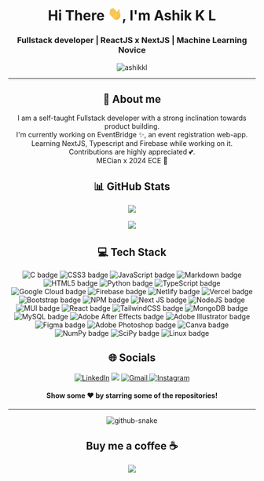 <h1 align="center"> Hi There <img src="https://github.com/ashikkl/ashikkl/blob/4fbf4fe4e7459bd6860d5afdca250bb41d1e3af3/Hi.gif" width="29px">, I'm Ashik K L</h1>
<h3 align="center">Fullstack developer | ReactJS x NextJS | Machine Learning Novice</h3>
<p align="center"> <img src="https://komarev.com/ghpvc/?username=ashikkl&color=333333&style=for-the-badge" alt="ashikkl" /> </p>

<hr>

<div align="center"> 
  <h2>🌠 About me </h2>
<p align="center">I am a self-taught Fullstack developer with a strong inclination towards product building. <br>
  I'm currently working on EventBridge ✨, an event registration web-app.<br>Learning NextJS, Typescript and Firebase while working on it.<br>
  Contributions are highly appreciated 💕. <br>
  MECian x 2024 ECE 💖</p>
</div>

<div align="center"> 
  <h2>📊 GitHub Stats</h2>
<p> <picture>
<source 
  srcset="https://github-readme-stats.vercel.app/api?username=ashikkl&show_icons=true&theme=radical"
  media="(prefers-color-scheme: dark)"
/>
<source
  srcset="https://github-readme-stats.vercel.app/api?username=ashikkl&show_icons=true"
  media="(prefers-color-scheme: light), (prefers-color-scheme: no-preference)"
/>
<img src="https://github-readme-stats.vercel.app/api?username=ashikkl&layout=compact&theme=dracula" />
</picture> </p>

<p> <picture>
<source 
  srcset="https://github-readme-stats.vercel.app/api/top-langs/?username=ashikkl&theme=radical&layout=compact"
  media="(prefers-color-scheme: dark)"
/>
<source
  srcset="https://github-readme-stats.vercel.app/api/top-langs/?username=ashikkl&layout=compact"
  media="(prefers-color-scheme: light), (prefers-color-scheme: no-preference)"
/>
<img src="https://github-readme-stats.vercel.app/api/top-langs/?username=ashikkl&theme=dracula&layout=compact" />
</picture> </p>
</div>

<div align="center">
<h2 align="center">💻 Tech Stack</h2>
<img src="https://img.shields.io/badge/c-%2300599C.svg?style=for-the-badge&logo=c&logoColor=white" alt="C badge">
<img src="https://img.shields.io/badge/css3-%231572B6.svg?style=for-the-badge&logo=css3&logoColor=white" alt="CSS3 badge">
<img src="https://img.shields.io/badge/javascript-%23323330.svg?style=for-the-badge&logo=javascript&logoColor=%23F7DF1E" alt="JavaScript badge">
<img src="https://img.shields.io/badge/markdown-%23000000.svg?style=for-the-badge&logo=markdown&logoColor=white" alt="Markdown badge">
<img src="https://img.shields.io/badge/html5-%23E34F26.svg?style=for-the-badge&logo=html5&logoColor=white" alt="HTML5 badge">
<img src="https://img.shields.io/badge/python-3670A0?style=for-the-badge&logo=python&logoColor=ffdd54" alt="Python badge">
<img src="https://img.shields.io/badge/typescript-%23007ACC.svg?style=for-the-badge&logo=typescript&logoColor=white" alt="TypeScript badge">
<img src="https://img.shields.io/badge/Google%20Cloud-%234285F4.svg?style=for-the-badge&logo=google-cloud&logoColor=white" alt="Google Cloud badge">
<img src="https://img.shields.io/badge/firebase-%23039BE5.svg?style=for-the-badge&logo=firebase" alt="Firebase badge">
<img src="https://img.shields.io/badge/netlify-%23000000.svg?style=for-the-badge&logo=netlify&logoColor=#00C7B7" alt="Netlify badge">
<img src="https://img.shields.io/badge/vercel-%23000000.svg?style=for-the-badge&logo=vercel&logoColor=white" alt="Vercel badge">
<img src="https://img.shields.io/badge/bootstrap-%23563D7C.svg?style=for-the-badge&logo=bootstrap&logoColor=white" alt="Bootstrap badge">
<img src="https://img.shields.io/badge/NPM-%23000000.svg?style=for-the-badge&logo=npm&logoColor=white" alt="NPM badge">
<img src="https://img.shields.io/badge/Next-black?style=for-the-badge&logo=next.js&logoColor=white" alt="Next JS badge">
<img src="https://img.shields.io/badge/node.js-6DA55F?style=for-the-badge&amp;logo=node.js&amp;logoColor=white" alt="NodeJS badge">
<img src="https://img.shields.io/badge/MUI-%230081CB.svg?style=for-the-badge&amp;logo=material-ui&amp;logoColor=white" alt="MUI badge">
<img src="https://img.shields.io/badge/react-%2320232a.svg?style=for-the-badge&amp;logo=react&amp;logoColor=%2361DAFB" alt="React badge">
<img src="https://img.shields.io/badge/tailwindcss-%2338B2AC.svg?style=for-the-badge&amp;logo=tailwind-css&amp;logoColor=white" alt="TailwindCSS badge">
<img src="https://img.shields.io/badge/MongoDB-%234ea94b.svg?style=for-the-badge&amp;logo=mongodb&amp;logoColor=white" alt="MongoDB badge">
<img src="https://img.shields.io/badge/mysql-%2300f.svg?style=for-the-badge&amp;logo=mysql&amp;logoColor=white" alt="MySQL badge">
<img src="https://img.shields.io/badge/Adobe%20After%20Effects-9999FF.svg?style=for-the-badge&amp;logo=Adobe%20After%20Effects&amp;logoColor=white" alt="Adobe After Effects badge">
<img src="https://img.shields.io/badge/adobeillustrator-%23FF9A00.svg?style=for-the-badge&amp;logo=adobeillustrator&amp;logoColor=white" alt="Adobe Illustrator badge">
<img src="https://img.shields.io/badge/figma-%23F24E1E.svg?style=for-the-badge&amp;logo=figma&amp;logoColor=white" alt="Figma badge">
<img src="https://img.shields.io/badge/adobephotoshop-%2331A8FF.svg?style=for-the-badge&amp;logo=adobephotoshop&amp;logoColor=white" alt="Adobe Photoshop badge">
<img src="https://img.shields.io/badge/Canva-%2300C4CC.svg?style=for-the-badge&amp;logo=Canva&amp;logoColor=white" alt="Canva badge">
<img src="https://img.shields.io/badge/numpy-%23013243.svg?style=for-the-badge&amp;logo=numpy&amp;logoColor=white" alt="NumPy badge">
<img src="https://img.shields.io/badge/SciPy-%230C55A5.svg?style=for-the-badge&amp;logo=scipy&amp;logoColor=%white" alt="SciPy badge">
<img src="https://img.shields.io/badge/Linux-FCC624?style=for-the-badge&amp;logo=linux&amp;logoColor=black" alt="Linux badge">
</ div>
  
<div align="center">
  <h2>🌐 Socials</h2>
<a  href="https://linkedin.com/in/ashikkl" target="_blank"><img alt="LinkedIn" src="https://img.shields.io/badge/linkedin%20-%230077B5.svg?&style=for-the-badge&logo=linkedin&logoColor=white" /></a>
<a href="https://twitter.com/ashikkl" target="_blank"><img src="https://img.shields.io/badge/twitter-%2300acee.svg?&style=for-the-badge&logo=twitter&logoColor=white&alt=twitter" /></a>
<a href="mailto:ashikkl.mec@gmail.com"><img  alt="Gmail" src="https://img.shields.io/badge/Gmail-D14836?style=for-the-badge&logo=gmail&logoColor=white" />
<a  href="https://www.instagram.com/itsdefinitelyash/"><img alt="Instagram" src="https://img.shields.io/badge/Instagram-E4405F?style=for-the-badge&logo=instagram&logoColor=white">
   </a>

   <br>
   
</div>
  
 <h4 align="center">Show some ❤️ by starring some of the repositories!</h4>
  <hr>
  
 <picture>
  <source media="(prefers-color-scheme: dark)" srcset="https://raw.githubusercontent.com/ashikkl/ashikkl/output/github-contribution-grid-snake-dark.svg" />
  <source media="(prefers-color-scheme: light)" srcset="https://raw.githubusercontent.com/ashikkl/ashikkl/output/github-contribution-grid-snake.svg" />
  <img alt="github-snake" src="github-snake.svg" />
</picture>
  
<div align="center">
  <h2>Buy me a coffee ☕</h2>
  <a align="center" href="https://paypal.me/ashikkl"> <img src="https://img.shields.io/badge/PayPal-00457C?style=for-the-badge&logo=paypal&logoColor=white"> </a>
  </div>
